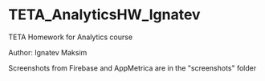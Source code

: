 # TETA_AnalyticsHW_Ignatev
TETA Homework for Analytics course 

Author: Ignatev Maksim

Screenshots from Firebase and AppMetrica are in the "screenshots" folder
